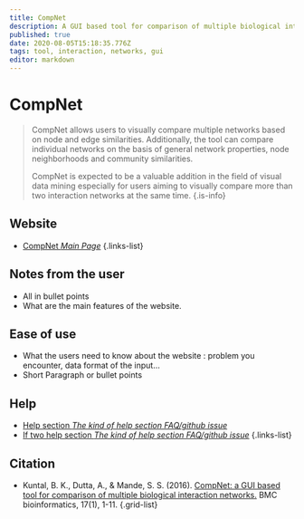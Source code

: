 ```yaml
---
title: CompNet
description: A GUI based tool for comparison of multiple biological interaction networks
published: true
date: 2020-08-05T15:18:35.776Z
tags: tool, interaction, networks, gui
editor: markdown
---
```


# CompNet

> CompNet allows users to visually compare multiple networks based on node and edge similarities. Additionally, the tool can compare individual networks on the basis of general network properties, node neighborhoods and community similarities. 
>
> CompNet is expected to be a valuable addition in the field of visual data mining especially for users aiming to visually compare more than two interaction networks at the same time.
{.is-info}

 

## Website 

- [CompNet *Main Page*](https://web.rniapps.net/compnet/)
 {.links-list}


## Notes from the user
 
 - All in bullet points
 - What are the main features of the website.

 
## Ease of use

- What the users need to know about the website : problem you encounter, data format of the input...
- Short Paragraph or bullet points


## Help

- [Help section *The kind of help section FAQ/github issue*](https://url_of_the_help_page)
- [If two help section *The kind of help section FAQ/github issue*](https://url_of_the_help_page)
{.links-list}


## Citation 

- Kuntal, B. K., Dutta, A., & Mande, S. S. (2016). [CompNet: a GUI based tool for comparison of multiple biological interaction networks.](https://bmcbioinformatics.biomedcentral.com/articles/10.1186/s12859-016-1013-x) BMC bioinformatics, 17(1), 1-11.
{.grid-list}
